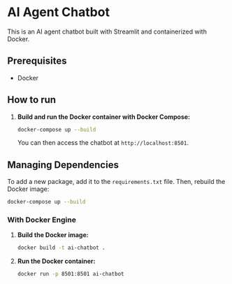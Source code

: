 # AI Agent Chatbot

This is an AI agent chatbot built with Streamlit and containerized with Docker.

## Prerequisites

- Docker

## How to run

1. **Build and run the Docker container with Docker Compose:**

   ```bash
   docker-compose up --build
   ```

   You can then access the chatbot at `http://localhost:8501`.

## Managing Dependencies

To add a new package, add it to the `requirements.txt` file. Then, rebuild the Docker image:

```bash
docker-compose up --build
```

### With Docker Engine

1. **Build the Docker image:**

   ```bash
   docker build -t ai-chatbot .
   ```

2. **Run the Docker container:**

   ```bash
   docker run -p 8501:8501 ai-chatbot
   ```
